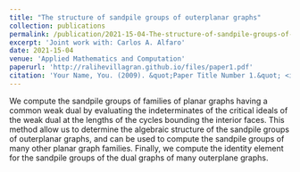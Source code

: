 ```yaml
---
title: "The structure of sandpile groups of outerplanar graphs"
collection: publications
permalink: /publication/2021-15-04-The-structure-of-sandpile-groups-of-outerplanar-graphs
excerpt: 'Joint work with: Carlos A. Alfaro'
date: 2021-15-04
venue: 'Applied Mathematics and Computation'
paperurl: 'http://ralihevillagran.github.io/files/paper1.pdf'
citation: 'Your Name, You. (2009). &quot;Paper Title Number 1.&quot; <i>Journal 1</i>. 1(1).'
---
```


We compute the sandpile groups of families of planar graphs having a common weak dual by evaluating the indeterminates of the critical ideals of the weak dual at the lengths of the cycles bounding the interior faces. This method allow us to determine the algebraic structure of the sandpile groups of outerplanar graphs, and can be used to compute the sandpile groups of many other planar graph families. Finally, we compute the identity element for the sandpile groups of the dual graphs of many outerplane graphs.
